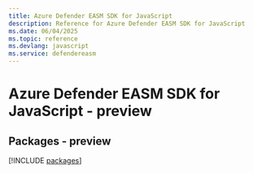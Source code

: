 ```yaml
---
title: Azure Defender EASM SDK for JavaScript
description: Reference for Azure Defender EASM SDK for JavaScript
ms.date: 06/04/2025
ms.topic: reference
ms.devlang: javascript
ms.service: defendereasm
---
```

# Azure Defender EASM SDK for JavaScript - preview
## Packages - preview
[!INCLUDE [packages](defender-easm-index.md)]